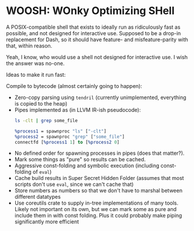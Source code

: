 # WOOSH: WOnky Optimizing SHell

A POSIX-compatible shell that exists to ideally run as ridiculously fast as
possible, and not designed for interactive use. Supposed to be a drop-in
replacement for Dash, so it should have feature- and misfeature-parity with
that, within reason.

Yeah, I know, who would use a shell not designed for interactive use. I wish the
answer was no-one.

Ideas to make it run fast:

Compile to bytecode (almost certainly going to happen):

- Zero-copy parsing using `tendril` (currently unimplemented, everything is
  copied to the heap)
- Pipes implemented as (in LLVM IR-ish pseudocode):
  ```sh
  ls -clt | grep some_file
  ```
  ```llvm
  %process1 = spawnproc "ls" ["-clt"]
  %process2 = spawnproc "grep" ["some_file"]
  connectfd [%process1 1] to [%process2 0]
  ```
- No defined order for spawning processes in pipes (does that matter?).
- Mark some things as "pure" so results can be cached.
- Aggressive const-folding and symbolic execution (including const-folding of
  `eval`)
- Cache build results in Super Secret Hidden Folder (assumes that most scripts
  don't use `eval`, since we can't cache that)
- Store numbers as numbers so that we don't have to marshal between different
  datatypes
- Use coreutils crate to supply in-tree implementations of many tools. Likely
  not important on its own, but we can mark some as pure and include them in
  with const folding. Plus it could probably make piping significantly more
  efficient
